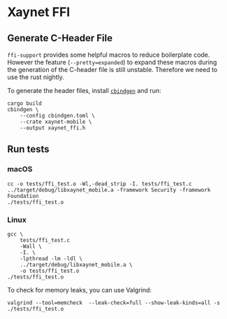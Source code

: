 # Xaynet FFI

## Generate C-Header File

`ffi-support` provides some helpful macros to reduce boilerplate code.
However the feature (`--pretty=expanded`) to expand these macros
during the generation of the C-header file is still
unstable. Therefore we need to use the rust nightly.

To generate the header files, install [`cbindgen`] and run:

```
cargo build
cbindgen \
    --config cbindgen.toml \
    --crate xaynet-mobile \
    --output xaynet_ffi.h
```

## Run tests

### macOS

```
cc -o tests/ffi_test.o -Wl,-dead_strip -I. tests/ffi_test.c ../target/debug/libxaynet_mobile.a -framework Security -framework Foundation
./tests/ffi_test.o
```

### Linux

```
gcc \
    tests/ffi_test.c
    -Wall \
    -I. \
    -lpthread -lm -ldl \
    ../target/debug/libxaynet_mobile.a \
    -o tests/ffi_test.o
./tests/ffi_test.o
```

To check for memory leaks, you can use Valgrind:

```
valgrind --tool=memcheck  --leak-check=full --show-leak-kinds=all -s ./tests/ffi_test.o
```

[`cbindgen`]: https://github.com/eqrion/cbindgen/
